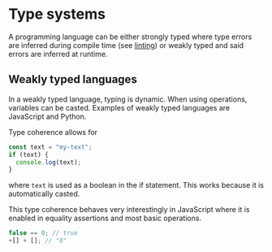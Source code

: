 # Type systems

A programming language can be either strongly typed where type errors are
inferred during compile time (see
[linting](../development/static_code_analysis.md)) or weakly typed and said
errors are inferred at runtime.

## Weakly typed languages

In a weakly typed language, typing is dynamic. When using operations, variables
can be casted. Examples of weakly typed languages are JavaScript and Python.

Type coherence allows for

```js
const text = "my-text";
if (text) {
  console.log(text);
}
```

where `text` is used as a boolean in the if statement. This works because it is
automatically casted.

This type coherence behaves very interestingly in JavaScript where it is enabled
in equality assertions and most basic operations.

```js
false == 0; // true
+[] + []; // "0"
```
